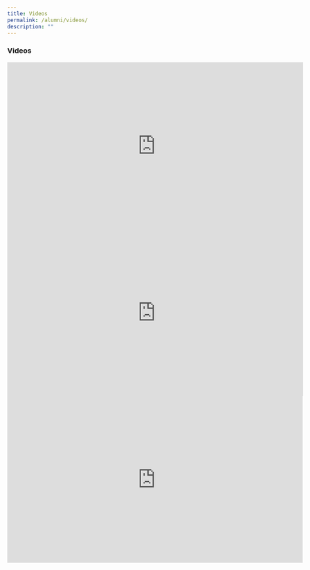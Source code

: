 ```yaml
---
title: Videos
permalink: /alumni/videos/
description: ""
---
```

### **Videos**

<iframe width="684" height="385" src="https://www.youtube.com/embed/d5r9gebvgWc" title="7576 batch" frameborder="0" allow="accelerometer; autoplay; clipboard-write; encrypted-media; gyroscope; picture-in-picture; web-share" allowfullscreen></iframe>

<iframe width="684" height="385" src="https://www.youtube.com/embed/me-_B_kpBEA" title="CJC 1981 to 1985 Batches" frameborder="0" allow="accelerometer; autoplay; clipboard-write; encrypted-media; gyroscope; picture-in-picture; web-share" allowfullscreen></iframe>

<iframe width="683" height="385" src="https://www.youtube.com/embed/9OQal89mR50" title="CJC 1983 to 1985 Batches" frameborder="0" allow="accelerometer; autoplay; clipboard-write; encrypted-media; gyroscope; picture-in-picture; web-share" allowfullscreen></iframe>